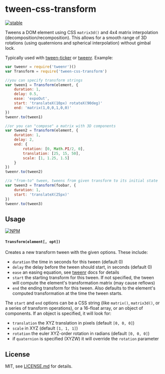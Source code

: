 # tween-css-transform

[![stable](http://badges.github.io/stability-badges/dist/stable.svg)](http://github.com/badges/stability-badges)

Tweens a DOM element using CSS `matrix3d()` and 4x4 matrix interpolation (decomposition/recomposition). This allows for a smooth range of 3D rotations (using quaternions and spherical interpolation) without gimbal lock. 

Typically used with [tween-ticker](https://nodei.co/npm/tween-ticker/) or [tweenr](https://nodei.co/npm/tweenr/). Example:

```js
var tweenr = require('tweenr')()
var Transform = require('tween-css-transform')

//you can specify transform strings
var tween1 = Transform(element, {
    duration: 1,
    delay: 0.5, 
    ease: 'expoOut',
    start: 'translateX(10px) rotateX(90deg)'
    end: 'matrix(1,0,0,1,0,0)'
})
tweenr.to(tween1)

//or you can "compose" a matrix with 3D components
var tween2 = Transform(element, {
    duration: 1,
    delay: 2,
    end: { 
        rotation: [0, Math.PI/2, 0],
        translation: [25, 15, 50],
        scale: [1, 1.25, 1.5]
    }
})
tweenr.to(tween2)

//a "from-to" tween, tweens from given transform to its initial state
var tween3 = Transform(foobar, {
    duration: 1,
    start: 'translateX(25px)'
})
tweenr.to(tween3)
```

## Usage

[![NPM](https://nodei.co/npm/tween-css-transform.png)](https://nodei.co/npm/tween-css-transform/)

#### `Transform(element[, opt])`

Creates a new transform tween with the given options. These include:

- `duration` the time in seconds for this tween (default 0)
- `delay` the delay before the tween should start, in seconds (default 0)
- `ease` an easing equation, see [tweenr](https://nodei.co/npm/tweenr/) docs for details
- `start` the starting transform for this tween. If not specified, the tween will compute the element's transformation matrix (may cause reflows)
- `end` the ending transform for this tween. Also defaults to the element's computed transformation at the time the tween starts.

The `start` and `end` options can be a CSS string (like `matrix()`, `matrix3d()`, or a series of transform operations), or a 16-float array, or an object of components. If an object is specified, it will look for:
  
- `translation` the XYZ translation in pixels (default `[0, 0, 0]`) 
- `scale` in XYZ (default `[1, 1, 1]`) 
- `rotation` the euler XYZ-order rotation in radians (default `[0, 0, 0]`) 
- if `quaternion` is specified (XYZW) it will override the `rotation` parameter

## License

MIT, see [LICENSE.md](http://github.com/mattdesl/tween-css-transform/blob/master/LICENSE.md) for details.
